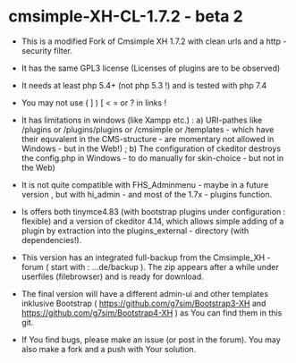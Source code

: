 # cmsimple-XH-CL-1.7.2 - beta 2

* This is a  modified  Fork of Cmsimple XH 1.7.2 with clean urls and a http - security filter.

* It has the same GPL3  license (Licenses of plugins are to be observed)

* It needs at least php 5.4+ (not php 5.3 !)  and is tested with php 7.4

* You may not use ( ] ) [ < = or ? in links !

* It has limitations in windows (like Xampp etc.) : a) URI-pathes like /plugins or /plugins/plugins or /cmsimple or /templates  - which have their equvalent in the CMS-structure - are momentary not allowed in Windows - but in the Web!) ; b) The configuration of ckeditor destroys the config.php in Windows - to do manually for skin-choice - but not in the Web)

* It is not quite compatible with FHS_Adminmenu - maybe in a future version , but with hi_admin - and most of the 1.7x - plugins function.

* Is offers both tinymce4.83 (with bootstrap plugins under configuration : flexible) and a version of ckeditor 4.14, which allows simple adding of a plugin by extraction into the plugins_external - directory (with dependencies!).

* This version has an integrated full-backup from the Cmsimple_XH - forum ( start with : ...de/backup ). The zip  appears after a while under userfiles (filebrowser) and is ready for download.

* The final version will have a different admin-ui and other templates inklusive Bootstrap ( https://github.com/g7sim/Bootstrap3-XH  and https://github.com/g7sim/Bootstrap4-XH ) as You can find them in this git.

* If You find bugs, please make an issue (or post in the forum). You may also make a fork and a push with Your solution.


